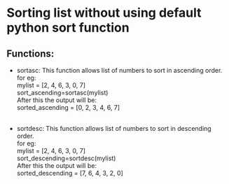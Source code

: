 # Sorting list without using default python sort function
## Functions:
* sortasc: 
This function allows list of numbers to sort in ascending order.<br>
for eg:<br>
mylist = [2, 4, 6, 3, 0, 7]<br>
sort_ascending=sortasc(mylist)<br>
After this the output will be: <br>
sorted_ascending = [0, 2, 3, 4, 6, 7]<br><br>

* sortdesc:
This function allows list of numbers to sort in descending order. <br>
for eg:<br>
mylist = [2, 4, 6, 3, 0, 7]<br>
sort_descending=sortdesc(mylist)<br>
After this the output will be: <br>
sorted_descending = [7, 6, 4, 3, 2, 0]<br><br>

